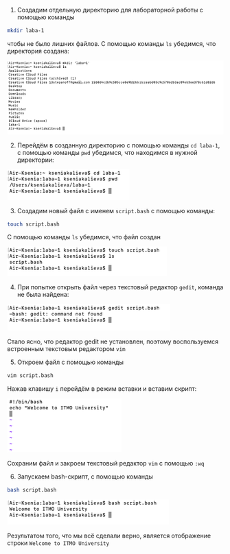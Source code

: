 1. Создадим отдельную директорию для лабораторной работы с помощью команды
```bash
mkdir laba-1
```
чтобы не было лишних файлов. С помощью команды `ls` убедимся, что директория создана:

![image](img1.png)


2. Перейдём в созданную директорию с помощью команды `cd laba-1`,  с помощью команды `pwd` убедимся, что находимся в нужной директории:

![image](img2.png)


3. Создадим новый файл с именем `script.bash` с помощью команды:
```bash
touch script.bash
```
С помощью команды `ls` убедимся, что файл создан

![image](img3.png)


4. При попытке открыть файл через текстовый редактор `gedit`, команда не была найдена:

![image](img4.png)

Стало ясно, что редактор gedit не установлен, поэтому воспользуемся встроенным текстовым редактором `vim`


5. Откроем файл с помощью команды
```bash
vim script.bash
```
Нажав клавишу `i` перейдём в режим вставки и вставим скрипт:

![image](img5.png)

Сохраним файл и закроем текстовый редактор `vim` с помощью `:wq`

6. Запускаем bash-скрипт, с помощью команды
```bash
bash script.bash
```
![image](img6.png)

Результатом того, что мы всё сделали верно, является отображение строки `Welcome to ITMO University`



